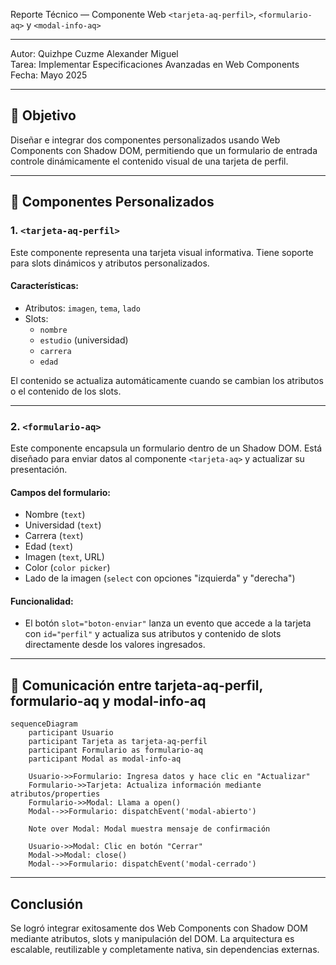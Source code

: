 Reporte Técnico — Componente Web ```<tarjeta-aq-perfil>```, ```<formulario-aq>``` y ```<modal-info-aq>```

---

Autor: Quizhpe Cuzme Alexander Miguel  
Tarea: Implementar Especificaciones Avanzadas en Web Components
Fecha: Mayo 2025  

---

## 🎯 Objetivo

Diseñar e integrar dos componentes personalizados usando Web Components con Shadow DOM, permitiendo que un formulario de entrada controle dinámicamente el contenido visual de una tarjeta de perfil.

---

## 🧩 Componentes Personalizados

### 1. ```<tarjeta-aq-perfil>```

Este componente representa una tarjeta visual informativa. Tiene soporte para slots dinámicos y atributos personalizados.

#### Características:
- Atributos: `imagen`, `tema`, `lado`
- Slots:
  - `nombre`
  - `estudio` (universidad)
  - `carrera`
  - `edad`

El contenido se actualiza automáticamente cuando se cambian los atributos o el contenido de los slots.

---

### 2. `<formulario-aq>`

Este componente encapsula un formulario dentro de un Shadow DOM. Está diseñado para enviar datos al componente `<tarjeta-aq>` y actualizar su presentación.

#### Campos del formulario:
- Nombre (`text`)
- Universidad (`text`)
- Carrera (`text`)
- Edad (`text`)
- Imagen (`text`, URL)
- Color (`color picker`)
- Lado de la imagen (`select` con opciones "izquierda" y "derecha")

#### Funcionalidad:
- El botón `slot="boton-enviar"` lanza un evento que accede a la tarjeta con `id="perfil"` y actualiza sus atributos y contenido de slots directamente desde los valores ingresados.

---

## 🧩 Comunicación entre tarjeta-aq-perfil, formulario-aq y modal-info-aq

```mermaid
sequenceDiagram
    participant Usuario
    participant Tarjeta as tarjeta-aq-perfil
    participant Formulario as formulario-aq
    participant Modal as modal-info-aq

    Usuario->>Formulario: Ingresa datos y hace clic en "Actualizar"
    Formulario->>Tarjeta: Actualiza información mediante atributos/properties
    Formulario->>Modal: Llama a open()
    Modal-->>Formulario: dispatchEvent('modal-abierto')
    
    Note over Modal: Modal muestra mensaje de confirmación

    Usuario->>Modal: Clic en botón "Cerrar"
    Modal->>Modal: close()
    Modal-->>Formulario: dispatchEvent('modal-cerrado')
```
---

## Conclusión

Se logró integrar exitosamente dos Web Components con Shadow DOM mediante atributos, slots y manipulación del DOM. La arquitectura es escalable, reutilizable y completamente nativa, sin dependencias externas.